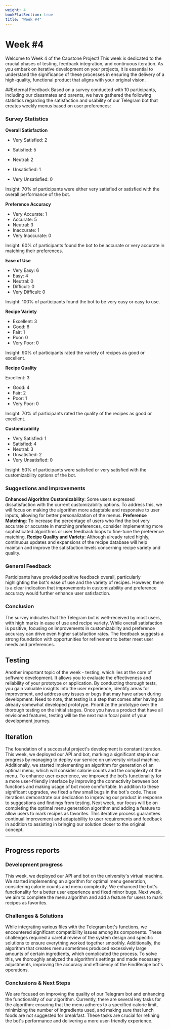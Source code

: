 ```yaml
---
weight: 4
bookFlatSection: true
title: "Week #4"
---
```


# **Week #4**

Welcome to Week 4 of the Capstone Project! This week is dedicated to the crucial phases of testing, feedback integration, and continuous iteration. As you embark on iterative development on your projects, it is essential to understand the significance of these processes in ensuring the delivery of a high-quality, functional product that aligns with your original vision.


##External Feedback 
Based on a survey conducted with 10 participants, including our classmates and parents, we have gathered the following statistics regarding the satisfaction and usability of our Telegram bot that creates weekly menus based on user preferences:

### Survey Statistics

**Overall Satisfaction**

- Very Satisfied: 2

- Satisfied: 5

- Neutral: 2

- Unsatisfied: 1
- Very Unsatisfied: 0

Insight: 70% of participants were either very satisfied or satisfied with the overall performance of the bot.

**Preference Accuracy**

- Very Accurate: 1
- Accurate: 5
- Neutral: 3
- Inaccurate: 1
- Very Inaccurate: 0

Insight: 60% of participants found the bot to be accurate or very accurate in matching their preferences.

**Ease of Use**

- Very Easy: 6
- Easy: 4
- Neutral: 0
- Difficult: 0
- Very Difficult: 0

Insight: 100% of participants found the bot to be very easy or easy to use.

**Recipe Variety**

- Excellent: 3
- Good: 6
- Fair: 1
- Poor: 0
- Very Poor: 0

Insight: 90% of participants rated the variety of recipes as good or excellent.

**Recipe Quality**

Excellent: 3
- Good: 4
- Fair: 2
- Poor: 1
- Very Poor: 0

Insight: 70% of participants rated the quality of the recipes as good or excellent.

**Customizability**

- Very Satisfied: 1
- Satisfied: 4
- Neutral: 3
- Unsatisfied: 2
- Very Unsatisfied: 0

Insight: 50% of participants were satisfied or very satisfied with the customizability options of the bot.

### Suggestions and Improvements
**Enhanced Algorithm Customizability**: Some users expressed dissatisfaction with the current customizability options. To address this, we will focus on making the algorithm more adaptable and responsive to user inputs, allowing for better personalization of the menus.
**Preference Matching**: To increase the percentage of users who find the bot very accurate or accurate in matching preferences, consider implementing more sophisticated algorithms or user feedback loops to fine-tune the preference matching.
**Recipe Quality and Variety**: Although already rated highly, continuous updates and expansions of the recipe database will help maintain and improve the satisfaction levels concerning recipe variety and quality.

### General Feedback
Participants have provided positive feedback overall, particularly highlighting the bot's ease of use and the variety of recipes. However, there is a clear indication that improvements in customizability and preference accuracy would further enhance user satisfaction.

### Conclusion
The survey indicates that the Telegram bot is well-received by most users, with high marks in ease of use and recipe variety. While overall satisfaction is positive, focusing on improvements in customizability and preference accuracy can drive even higher satisfaction rates. The feedback suggests a strong foundation with opportunities for refinement to better meet user needs and preferences.

## **Testing**
Another important topic of the week - testing, which lies at the core of software development. It allows you to evaluate the effectiveness and reliability of your prototype or application. By conducting thorough tests, you gain valuable insights into the user experience, identify areas for improvement, and address any issues or bugs that may have arisen during development. Need to note, that testing is a step that comes after having an already somewhat developed prototype. Prioritize the prototype over the thorough testing on the initial stages. Once you have a product that have all envisioned features, testing will be the next main focal point of your development journey. 

## **Iteration**
The foundation of a successful project's development is constant iteration. This week, we deployed our API and bot, marking a significant step in our progress by managing to deploy our service on university virtual machine. Additionally, we started implementing an algorithm for generation of an optimal menu, which will consider calorie counts and the complexity of the menu. To enhance user experience, we improved the bot’s functionality for a more user-friendly interface by improving the connectivity between bot functions and making usage of bot more comfortable. In addition to these significant upgrades, we fixed a few small bugs in the bot's code. These iterations demonstrate our dedication to improving our product in response to suggestions and findings from testing. 
Next week, our focus will be on completing the optimal menu generation algorithm and adding a feature to allow users to mark recipes as favorites. This iterative process guarantees continual improvement and adaptability to user requirements and feedback in addition to assisting in bringing our solution closer to the original concept.

---
## **Progress reports**
### **Development progress**
This week, we deployed our API and bot on the university's virtual machine. We started implementing an algorithm for optimal menu generation, considering calorie counts and menu complexity. We enhanced the bot's functionality for a better user experience and fixed minor bugs. Next week, we aim to complete the menu algorithm and add a feature for users to mark recipes as favorites.
### **Challenges & Solutions**
While integrating various files with the Telegram bot's functions, we encountered significant compatibility issues among its components. These challenges required a careful review of the system design and specific solutions to ensure everything worked together smoothly. Additionally, the algorithm that creates menu sometimes produced excessively large amounts of certain ingredients, which complicated the process. To solve this, we thoroughly analyzed the algorithm's settings and made necessary adjustments, improving the accuracy and efficiency of the FindRecipe bot's operations.
### **Conclusions & Next Steps**
We are focused on improving the quality of our Telegram bot and enhancing the functionality of our algorithm. Currently, there are several key tasks for the algorithm: ensuring that the menu adheres to a specified calorie limit, minimizing the number of ingredients used, and making sure that lunch foods are not suggested for breakfast. These tasks are crucial for refining the bot's performance and delivering a more user-friendly experience.